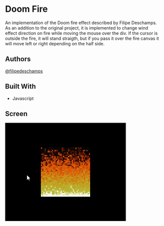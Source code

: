 # Doom Fire
An implementation of the Doom fire effect described by Filipe Deschamps. As an addition to the original project, it is implemented to change wind effect direction on fire while moving the mouse over the div. If the cursor is outside the fire, it will stand straigth, but if you pass it over the fire canvas it will move left or right depending on the half side.


## Authors
[@filipedeschamps](https://github.com/filipedeschamps)

## Built With
* Javascript

## Screen
![](https://github.com/GuilleAngulo/fuego-doom/blob/master/fuego-doom.gif)
